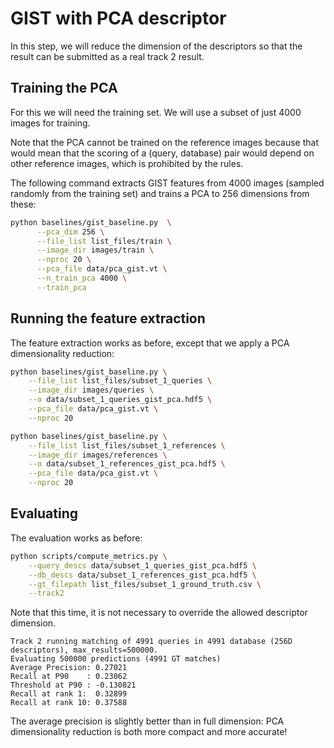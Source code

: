 # GIST with PCA descriptor

In this step, we will reduce the dimension of the descriptors
so that the result can be submitted as a real track 2 result.

## Training the PCA

For this we will need the training set. We will use a subset of just 4000
images for training.

Note that the PCA cannot be trained on the reference images because that
would mean that the scoring of a (query, database) pair would depend on
other reference images, which is prohibited by the rules.

The following command extracts GIST features from 4000 images
(sampled randomly from the training set) and trains a PCA to 256 dimensions from these:
```bash
python baselines/gist_baseline.py  \
      --pca_dim 256 \
      --file_list list_files/train \
      --image_dir images/train \
      --nproc 20 \
      --pca_file data/pca_gist.vt \
      --n_train_pca 4000 \
      --train_pca
```

## Running the feature extraction

The feature extraction works as before, except that we apply a PCA
dimensionality reduction:
```bash
python baselines/gist_baseline.py \
    --file_list list_files/subset_1_queries \
    --image_dir images/queries \
    --o data/subset_1_queries_gist_pca.hdf5 \
    --pca_file data/pca_gist.vt \
    --nproc 20

python baselines/gist_baseline.py \
    --file_list list_files/subset_1_references \
    --image_dir images/references \
    --o data/subset_1_references_gist_pca.hdf5 \
    --pca_file data/pca_gist.vt \
    --nproc 20
```

## Evaluating

The evaluation works as before:
```bash
python scripts/compute_metrics.py \
    --query_descs data/subset_1_queries_gist_pca.hdf5 \
    --db_descs data/subset_1_references_gist_pca.hdf5 \
    --gt_filepath list_files/subset_1_ground_truth.csv \
    --track2
```
Note that this time, it is not necessary to override the
allowed descriptor dimension.

```
Track 2 running matching of 4991 queries in 4991 database (256D descriptors), max_results=500000.
Evaluating 500000 predictions (4991 GT matches)
Average Precision: 0.27021
Recall at P90    : 0.23062
Threshold at P90 : -0.130821
Recall at rank 1:  0.32899
Recall at rank 10: 0.37588
```

The average precision is slightly better than in full dimension:
PCA dimensionality reduction is both more compact and more accurate!